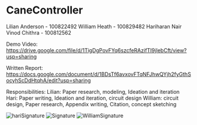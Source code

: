 # CaneController

Lilian Anderson - 100822492
William Heath - 100829482
Hariharan Nair Vinod  Chithra - 100812562

Demo Video: https://drive.google.com/file/d/1TigDgPovFYq6szcfeRAzifTI9jIebCft/view?usp=sharing

Written Report: https://docs.google.com/document/d/1BDsTf6avxovFTqNFJhwQYjh2fyGthSocyhScDdHtqhA/edit?usp=sharing

Responsibilities:
Lilian: Paper research, modeling, Ideation and iteration
Hari: Paper writing, Ideation and iteration, circuit design
William: circuit design, Paper research, Appendix writing, Citation, concept sketching

![hariSignature](https://github.com/user-attachments/assets/e7e91f5d-12d9-49e4-97e1-f8ab78e51c2a)
![Signature](https://github.com/user-attachments/assets/722b68a4-56fa-4d9e-ac25-8ed3d80f8724)
![WilliamSignature](https://github.com/user-attachments/assets/b7305d2d-4327-47a4-af27-158ed9352910)
